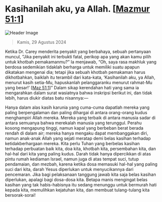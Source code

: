 
# Kasihanilah aku, ya Allah. [[Mazmur 51:1](http://alkitab.sabda.org/?Mazmur%2051:1)]

![Header Image](https://alkitab.app/slice/sunrise.jpg)

> Kamis, 29 Agustus 2024

Ketika Dr. Carey menderita penyakit yang berbahaya, sebuah pertanyaan muncul, ”Jika penyakit ini terbukti fatal, perikop apa yang akan kamu pilih untuk khotbah pemakamanmu?” Ia menjawab, “Oh, saya rasa makhluk yang berdosa sedemikian tidaklah berharga untuk memiliki suatu apapun dikatakan mengenai dia; tetapi jika sebuah khotbah pemakaman harus dikhotbahkan, baiklah itu terambil dari kata-kata, ‘Kasihanilah aku, ya Allah, menurut kasih setia-Mu, hapuskanlah pelanggaranku menurut rahmat-Mu yang besar!’ [[Maz 51:1](http://alkitab.sabda.org/?Maz%2051:1)]” Dalam sikap kerendahan hati yang sama ia mengarahkan dalam surat wasiatnya bahwa inskripsi berikut ini, dan tidak lebih, harus diukir diatas batu nisannya:—

Hanya dalam alas kasih karunia yang cuma-cuma dapatlah mereka yang paling berpengalaman dan paling dihargai di antara orang-orang kudus menghampiri Allah mereka. Mereka yang terbaik di antara manusia sadar di antara semuanya bahwa merekalah manusia yang terunggul. Perahu kosong mengapung tinggi, namun kapal yang berbeban berat berada rendah di dalam air; mereka hanya mengaku dapat membanggakan diri, namun anak-anak Allah yang sejati meratap demi belas kasihan terhadap ketidakberhargaan mereka. Kita perlu Tuhan yang berbelas kasihan terhadap perbuatan baik kita, doa kita, khotbah kita, persembahan kita, dan hal-hal dari kita yang paling kudus. Darah tidak hanya dipercikkan di atas pintu rumah kediaman Israel, namun juga di atas tempat suci, tutup pendamaian, dan mezbah, karena ketika dosa memasuki hal-hal yang paling suci dari kita, darah Yesus diperlukan untuk menyucikannya dari pencemaran. Jika bagi pelaksanaan tanggung jawab kita saja belas kasihan diperlukan, apalagi bagi dosa-dosa kita. Betapa manis mengingat belas kasihan yang tak habis-habisnya itu sedang menunggu untuk bermurah hati kepada kita, memulihkan kejatuhan kita, dan membuat tulang-tulang kita bersorak-sorai!
    